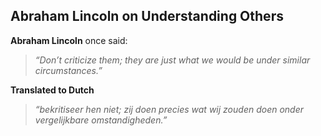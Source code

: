 ## Abraham Lincoln on Understanding Others

**Abraham Lincoln** once said:

>
> *“Don’t criticize them; they are just what we would be under similar circumstances.”*
>
**Translated to Dutch**  
>
> *“bekritiseer hen niet; zij doen precies wat wij zouden doen onder vergelijkbare omstandigheden.”*
> 
